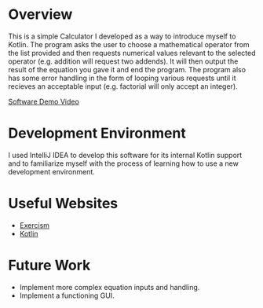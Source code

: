 # Overview

This is a simple Calculator I developed as a way to introduce myself to Kotlin. The program asks the user to choose a mathematical operator from the list provided and then requests numerical values 
relevant to the selected operator (e.g. addition will request two addends). It will then output the result of the equation you gave it and end the program. The program also has some error handling in the
form of looping various requests until it recieves an acceptable input (e.g. factorial will only accept an integer).

[Software Demo Video](https://youtu.be/ruCmQzQFH5U)

# Development Environment

I used IntelliJ IDEA to develop this software for its internal Kotlin support and to familiarize myself with the process of learning how to use a new development environment.

# Useful Websites

- [Exercism](https://exercism.org)
- [Kotlin](https://kotlinlang.org)

# Future Work

- Implement more complex equation inputs and handling.
- Implement a functioning GUI.
